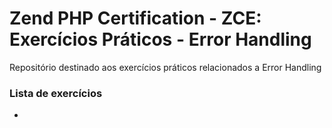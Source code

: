 # Zend PHP Certification - ZCE: Exercícios Práticos - Error Handling

Repositório destinado aos exercícios práticos relacionados a Error Handling

### Lista de exercícios
- 